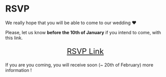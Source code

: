 # RSVP

We really hope that you will be able to come to our wedding ❤️

Please, let us know **before the 10th of January** if you intend to come, with this link.

<a
    href="https://docs.google.com/forms/d/e/1FAIpQLSdntadc3cVIKTLXPRCYevyl310X3y1DpkXa0kBJRZcxYTeqfQ/viewform?usp=sf_link"
    style="display:block; text-align:center; font-size:24px; margin: 20px 0;">RSVP Link
</a>

If you are you coming, you will receive soon (~ 20th of February) more information !
